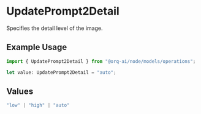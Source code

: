 # UpdatePrompt2Detail

Specifies the detail level of the image.

## Example Usage

```typescript
import { UpdatePrompt2Detail } from "@orq-ai/node/models/operations";

let value: UpdatePrompt2Detail = "auto";
```

## Values

```typescript
"low" | "high" | "auto"
```